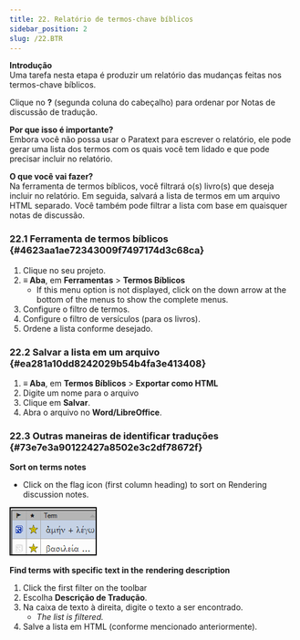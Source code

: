 ```yaml
---
title: 22. Relatório de termos-chave bíblicos
sidebar_position: 2
slug: /22.BTR
---
```




**Introdução**  
Uma tarefa nesta etapa é produzir um relatório das mudanças feitas nos termos-chave bíblicos.


Clique no **?** (segunda coluna do cabeçalho) para ordenar por Notas de discussão de tradução.


**Por que isso é importante?**  
Embora você não possa usar o Paratext para escrever o relatório, ele pode gerar uma lista dos termos com os quais você tem lidado e que pode precisar incluir no relatório.


**O que você vai fazer?**  
Na ferramenta de termos bíblicos, você filtrará o(s) livro(s) que deseja incluir no relatório. Em seguida, salvará a lista de termos em um arquivo HTML separado. Você também pode filtrar a lista com base em quaisquer notas de discussão.


### 22.1 Ferramenta de termos bíblicos {#4623aa1ae72343009f7497174d3c68ca}

1. Clique no seu projeto.
2. **≡ Aba**, em **Ferramentas** \> **Termos Bíblicos**
    - If this menu option is not displayed, click on the down arrow at the bottom of the menus to show the complete menus.
3. Configure o filtro de termos.
4. Configure o filtro de versículos (para os livros).
5. Ordene a lista conforme desejado.

### 22.2 Salvar a lista em um arquivo {#ea281a10dd8242029b54b4fa3e413408}

1. **≡ Aba**, em **Termos Bíblicos** \> **Exportar como HTML**
2. Digite um nome para o arquivo
3. Clique em **Salvar**.
4. Abra o arquivo no **Word/LibreOffice**.

### 22.3 Outras maneiras de identificar traduções {#73e7e3a90122427a8502e3c2df78672f}


**Sort on terms notes**


<div class='notion-row'>
<div class='notion-column' style={{width: 'calc((100% - (min(32px, 4vw) * 1)) * 0.5000000000000001)'}}>

- Click on the flag icon (first column heading) to sort on Rendering discussion notes.

</div><div className='notion-spacer'></div>

<div class='notion-column' style={{width: 'calc((100% - (min(32px, 4vw) * 1)) * 0.5)'}}>


![](./1771072437.png)


</div><div className='notion-spacer'></div>
</div>

**Find terms with specific text in the** **rendering description**

1. Click the first filter on the toolbar
2. Escolha **Descrição de Tradução**.
3. Na caixa de texto à direita, digite o texto a ser encontrado.
    - _The list is filtered._
4. Salve a lista em HTML (conforme mencionado anteriormente).
